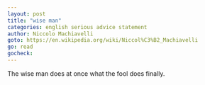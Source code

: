 ```yaml
---
layout: post
title: "wise man"
categories: english serious advice statement
author: Niccolo Machiavelli
goto: https://en.wikipedia.org/wiki/Niccol%C3%B2_Machiavelli
go: read
gocheck:
---
```

The wise man does at once what the fool does finally.
